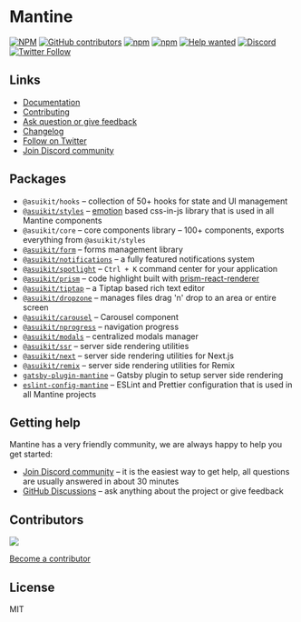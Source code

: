 # Mantine

[![NPM](https://img.shields.io/npm/l/@asuikit/core)](https://github.com/mantinedev/mantine/blob/master/LICENSE)
[![GitHub contributors](https://img.shields.io/github/contributors/mantinedev/mantine)](https://github.com/mantinedev/mantine/graphs/contributors)
[![npm](https://img.shields.io/npm/v/@asuikit/core)](https://www.npmjs.com/package/@asuikit/core)
[![npm](https://img.shields.io/npm/dm/@asuikit/hooks)](https://www.npmjs.com/package/@asuikit/hooks)
[![Help wanted](https://img.shields.io/github/labels/mantinedev/mantine/help%20wanted?label=Contribute)](https://github.com/mantinedev/mantine/labels/help%20wanted)
[![Discord](https://img.shields.io/badge/Chat%20on-Discord-%235865f2)](https://discord.gg/wbH82zuWMN)
[![Twitter Follow](https://img.shields.io/twitter/follow/mantinedev?style=social)](https://twitter.com/mantinedev)

## Links

- [Documentation](https://srcalienswap.github.io/as-uikit/)
- [Contributing](https://srcalienswap.github.io/as-uikit/pages/contributing/)
- [Ask question or give feedback](https://github.com/mantinedev/mantine/discussions)
- [Changelog](https://srcalienswap.github.io/as-uikit/pages/changelog/)
- [Follow on Twitter](https://twitter.com/mantinedev)
- [Join Discord community](https://discord.gg/wbH82zuWMN)

## Packages

- `@asuikit/hooks` – collection of 50+ hooks for state and UI management
- [`@asuikit/styles`](https://srcalienswap.github.io/as-uikit/styles/create-styles/) – [emotion](https://emotion.sh/) based css-in-js library that is used in all Mantine components
- `@asuikit/core` – core components library – 100+ components, exports everything from `@asuikit/styles`
- [`@asuikit/form`](https://srcalienswap.github.io/as-uikit/form/use-form/) – forms management library
- [`@asuikit/notifications`](https://srcalienswap.github.io/as-uikit/others/notifications/) – a fully featured notifications system
- [`@asuikit/spotlight`](https://srcalienswap.github.io/as-uikit/others/spotlight/) – `Ctrl + K` command center for your application
- [`@asuikit/prism`](https://srcalienswap.github.io/as-uikit/others/prism/) – code highlight built with [prism-react-renderer](https://github.com/FormidableLabs/prism-react-renderer)
- [`@asuikit/tiptap`](https://srcalienswap.github.io/as-uikit/others/tiptap/) – a Tiptap based rich text editor
- [`@asuikit/dropzone`](https://srcalienswap.github.io/as-uikit/others/dropzone/) – manages files drag 'n' drop to an area or entire screen
- [`@asuikit/carousel`](https://srcalienswap.github.io/as-uikit/others/carousel/) – Carousel component
- [`@asuikit/nprogress`](https://srcalienswap.github.io/as-uikit/others/nprogress/) – navigation progress
- [`@asuikit/modals`](https://srcalienswap.github.io/as-uikit/others/modals/) – centralized modals manager
- [`@asuikit/ssr`](https://srcalienswap.github.io/as-uikit/guides/ssr/) – server side rendering utilities
- [`@asuikit/next`](https://srcalienswap.github.io/as-uikit/guides/next/) – server side rendering utilities for Next.js
- [`@asuikit/remix`](https://srcalienswap.github.io/as-uikit/guides/remix/) – server side rendering utilities for Remix
- [`gatsby-plugin-mantine`](https://srcalienswap.github.io/as-uikit/guides/gatsby/) – Gatsby plugin to setup server side rendering
- [`eslint-config-mantine`](https://www.npmjs.com/package/eslint-config-mantine) – ESLint and Prettier configuration that is used in all Mantine projects

## Getting help

Mantine has a very friendly community, we are always happy to help you get started:

- [Join Discord community](https://discord.gg/wbH82zuWMN) – it is the easiest way to get help, all questions are usually answered in about 30 minutes
- [GitHub Discussions](https://github.com/mantinedev/mantine/discussions) – ask anything about the project or give feedback

## Contributors

<a href="https://github.com/mantinedev/mantine/graphs/contributors">
  <img src="https://contrib.rocks/image?repo=mantinedev/mantine" />
</a>

[Become a contributor](https://srcalienswap.github.io/as-uikit/pages/contributing/)

## License

MIT

